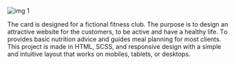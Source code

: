 
![img 1](https://user-images.githubusercontent.com/108872423/193415003-9957c0d8-edfa-4ff6-b448-db4cca512158.png)

The card is designed for a fictional fitness club.
The purpose is to design an attractive website for the customers, to be active and have a healthy life.
Тo provides basic nutrition advice and guides meal planning for most clients.
This project is made in HTML, SCSS, and responsive design with a simple and intuitive layout that works on mobiles, 
tablets, or desktops.
